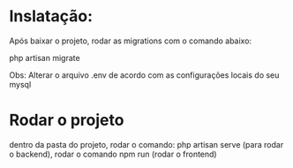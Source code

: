 # Inslatação:

Após baixar o projeto, rodar as migrations com o comando abaixo:

php artisan migrate

Obs: Alterar o arquivo .env de acordo com as configurações locais do seu mysql

# Rodar o projeto

dentro da pasta do projeto, rodar o comando: php artisan serve (para rodar o backend), rodar o comando npm run (rodar o frontend)
